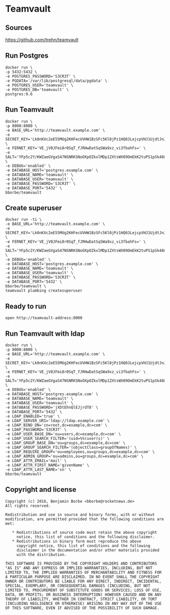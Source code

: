# Teamvault

## Sources

https://github.com/trehn/teamvault

## Run Postgres

```
docker run \
-p 5432:5432 \
-e POSTGRES_PASSWORD='S3CR3T' \
-e PGDATA='/var/lib/postgresql/data/pgdata' \
-e POSTGRES_USER='teamvault' \
-e POSTGRES_DB='teamvault' \
postgres:9.6
```

## Run Teamvault

```
docker run \
-p 8000:8000 \
-e BASE_URL='http://teamvault.example.com' \
-e SECRET_KEY='Lk0nKXc2eE55MUg2KHFecUVHW1BzSFc5Kl0jPz1HQ0JLejcpVHJ1UjdtJnJAbyxkfSQ=' \
-e FERNET_KEY='VE_jV0JFmi8r0SqT_fJRHwDatSqSWa9xz_vi3fbahFs=' \
-e SALT='YFp5c2Y/KWZaeGVgaS47NSNRKSNoOXpOZkxlMDp1ZXtsWX09OmEkK2tuPS1pSk46U3k=' \
-e DEBUG='enabled' \
-e DATABASE_HOST='postgres.example.com' \
-e DATABASE_NAME='teamvault' \
-e DATABASE_USER='teamvault' \
-e DATABASE_PASSWORD='S3CR3T' \
-e DATABASE_PORT='5432' \
bborbe/teamvault
```

## Create superuser

```
docker run -ti \
-e BASE_URL='http://teamvault.example.com' \
-e SECRET_KEY='Lk0nKXc2eE55MUg2KHFecUVHW1BzSFc5Kl0jPz1HQ0JLejcpVHJ1UjdtJnJAbyxkfSQ=' \
-e FERNET_KEY='VE_jV0JFmi8r0SqT_fJRHwDatSqSWa9xz_vi3fbahFs=' \
-e SALT='YFp5c2Y/KWZaeGVgaS47NSNRKSNoOXpOZkxlMDp1ZXtsWX09OmEkK2tuPS1pSk46U3k=' \
-e DEBUG='enabled' \
-e DATABASE_HOST='postgres.example.com' \
-e DATABASE_NAME='teamvault' \
-e DATABASE_USER='teamvault' \
-e DATABASE_PASSWORD='S3CR3T' \
-e DATABASE_PORT='5432' \
bborbe/teamvault \
teamvault plumbing createsuperuser
```

## Ready to run
 
`open http://teamvault-address:8000` 


## Run Teamvault with ldap

```
docker run \
-p 8000:8000 \
-e BASE_URL='http://teamvault.example.com' \
-e SECRET_KEY='Lk0nKXc2eE55MUg2KHFecUVHW1BzSFc5Kl0jPz1HQ0JLejcpVHJ1UjdtJnJAbyxkfSQ=' \
-e FERNET_KEY='VE_jV0JFmi8r0SqT_fJRHwDatSqSWa9xz_vi3fbahFs=' \
-e SALT='YFp5c2Y/KWZaeGVgaS47NSNRKSNoOXpOZkxlMDp1ZXtsWX09OmEkK2tuPS1pSk46U3k=' \
-e DEBUG='enabled' \
-e DATABASE_HOST='postgres.example.com' \
-e DATABASE_NAME='teamvault' \
-e DATABASE_USER='teamvault' \
-e DATABASE_PASSWORD='jXDtEhnQlEJjrdT8' \
-e DATABASE_PORT='5432' \
-e LDAP_ENABLED='true' \
-e LDAP_SERVER_URI='ldap://ldap.example.com' \
-e LDAP_BIND_DN='cn=root,dc=example,dc=com' \
-e LDAP_PASSWORD='S3CR3T' \
-e LDAP_USER_BASE_DN='ou=users,dc=example,dc=com' \
-e LDAP_USER_SEARCH_FILTER='(uid=%%(user)s)' \
-e LDAP_GROUP_BASE_DN='ou=groups,dc=example,dc=com' \
-e LDAP_GROUP_SEARCH_FILTER='(objectClass=groupOfNames)' \
-e LDAP_REQUIRE_GROUP='ou=employees,ou=groups,dc=example,dc=com' \
-e LDAP_ADMIN_GROUP='ou=admins,ou=groups,dc=example,dc=com' \
-e LDAP_ATTR_EMAIL='mail' \
-e LDAP_ATTR_FIRST_NAME='givenName' \
-e LDAP_ATTR_LAST_NAME='sn' \
bborbe/teamvault
```

## Copyright and license

    Copyright (c) 2016, Benjamin Borbe <bborbe@rocketnews.de>
    All rights reserved.
    
    Redistribution and use in source and binary forms, with or without
    modification, are permitted provided that the following conditions are
    met:
    
       * Redistributions of source code must retain the above copyright
         notice, this list of conditions and the following disclaimer.
       * Redistributions in binary form must reproduce the above
         copyright notice, this list of conditions and the following
         disclaimer in the documentation and/or other materials provided
         with the distribution.

    THIS SOFTWARE IS PROVIDED BY THE COPYRIGHT HOLDERS AND CONTRIBUTORS
    "AS IS" AND ANY EXPRESS OR IMPLIED WARRANTIES, INCLUDING, BUT NOT
    LIMITED TO, THE IMPLIED WARRANTIES OF MERCHANTABILITY AND FITNESS FOR
    A PARTICULAR PURPOSE ARE DISCLAIMED. IN NO EVENT SHALL THE COPYRIGHT
    OWNER OR CONTRIBUTORS BE LIABLE FOR ANY DIRECT, INDIRECT, INCIDENTAL,
    SPECIAL, EXEMPLARY, OR CONSEQUENTIAL DAMAGES (INCLUDING, BUT NOT
    LIMITED TO, PROCUREMENT OF SUBSTITUTE GOODS OR SERVICES; LOSS OF USE,
    DATA, OR PROFITS; OR BUSINESS INTERRUPTION) HOWEVER CAUSED AND ON ANY
    THEORY OF LIABILITY, WHETHER IN CONTRACT, STRICT LIABILITY, OR TORT
    (INCLUDING NEGLIGENCE OR OTHERWISE) ARISING IN ANY WAY OUT OF THE USE
    OF THIS SOFTWARE, EVEN IF ADVISED OF THE POSSIBILITY OF SUCH DAMAGE.
